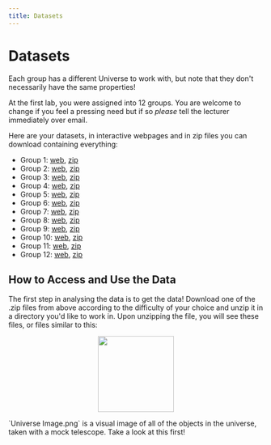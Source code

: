 ```yaml
---
title: Datasets
---
```


# Datasets
 
Each group has a different Universe to work with, but note that they don't necessarily have the same properties!

At the first lab, you were assigned into 12 groups. You are welcome to change if you feel a pressing need but if so _please_ tell the lecturer immediately over email.

Here are your datasets, in interactive webpages and in zip files you can download containing everything:

- Group 1: [web](https://people.smp.uq.edu.au/BenjaminPope/PHYS3080/universe_1/), [zip](https://people.smp.uq.edu.au/BenjaminPope/PHYS3080/universe_1.zip) 
- Group 2: [web](https://people.smp.uq.edu.au/BenjaminPope/PHYS3080/universe_2/), [zip](https://people.smp.uq.edu.au/BenjaminPope/PHYS3080/universe_2/) 
- Group 3: [web](https://people.smp.uq.edu.au/BenjaminPope/PHYS3080/universe_3/), [zip](https://people.smp.uq.edu.au/BenjaminPope/PHYS3080/universe_3/)
- Group 4: [web](https://people.smp.uq.edu.au/BenjaminPope/PHYS3080/universe_4/), [zip](https://people.smp.uq.edu.au/BenjaminPope/PHYS3080/universe_4/)
- Group 5: [web](https://people.smp.uq.edu.au/BenjaminPope/PHYS3080/universe_5/), [zip](https://people.smp.uq.edu.au/BenjaminPope/PHYS3080/universe_5/)
- Group 6: [web](https://people.smp.uq.edu.au/BenjaminPope/PHYS3080/universe_6/), [zip](https://people.smp.uq.edu.au/BenjaminPope/PHYS3080/universe_6/)
- Group 7: [web](https://people.smp.uq.edu.au/BenjaminPope/PHYS3080/universe_7/), [zip](https://people.smp.uq.edu.au/BenjaminPope/PHYS3080/universe_7/)
- Group 8: [web](https://people.smp.uq.edu.au/BenjaminPope/PHYS3080/universe_8/), [zip](https://people.smp.uq.edu.au/BenjaminPope/PHYS3080/universe_8/)
- Group 9: [web](https://people.smp.uq.edu.au/BenjaminPope/PHYS3080/universe_9/), [zip](https://people.smp.uq.edu.au/BenjaminPope/PHYS3080/universe_9/)
- Group 10: [web](https://people.smp.uq.edu.au/BenjaminPope/PHYS3080/universe_10/), [zip](https://people.smp.uq.edu.au/BenjaminPope/PHYS3080/universe_10/)
- Group 11: [web](https://people.smp.uq.edu.au/BenjaminPope/PHYS3080/universe_11/), [zip](https://people.smp.uq.edu.au/BenjaminPope/PHYS3080/universe_11/)
- Group 12: [web](https://people.smp.uq.edu.au/BenjaminPope/PHYS3080/universe_12/), [zip](https://people.smp.uq.edu.au/BenjaminPope/PHYS3080/universe_12/)

## How to Access and Use the Data

The first step in analysing the data is to get the data! Download one of the .zip files from above according to the difficulty of your choice and unzip it in a directory you'd like to work in.
Upon unzipping the file, you will see these files, or files similar to this:
<p align="middle"><img src="../assets/datasetunzipped.png" style="height:150px;"></p> 
`Universe Image.png` is a visual image of all of the objects in the universe, taken with a mock telescope. Take a look at this first!
